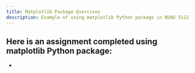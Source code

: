 ```yaml
---
title: Matplotlib Package Exercises
description: Example of using matplotlib Python package in BUAD 5112
---
```

Here is an assignment completed using matplotlib Python package:
-
-
